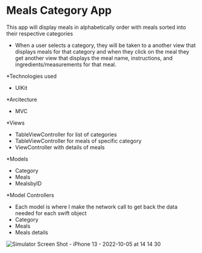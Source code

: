 # Meals Category App

This app will display meals in alphabetically order with meals sorted into their respective categories
- When a user selects a category, they will be taken to a another view that displays meals for that category and when they click on the meal they get another view that displays the meal name, instructions, and ingredients/measurements for that meal.

*Technologies used
  - UIKit

*Arcitecture
  - MVC 

*Views
  - TableViewController for list of categories
  - TableViewController for meals of specific category
  - ViewController with details of meals

*Models
  - Category
  - Meals
  - MealsbyID

*Model Controllers
 - Each model is where I make the network call to get back the data needed for each swift object
  - Category
  -  Meals
  -  Meals details

![Simulator Screen Shot - iPhone 13 - 2022-10-05 at 14 14 30](https://user-images.githubusercontent.com/73010002/194144090-12d76733-6b17-42a3-8d30-a99d754e6768.png)

